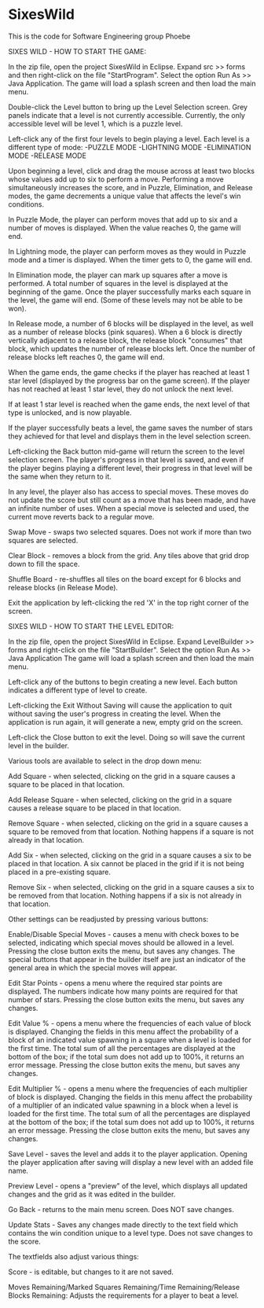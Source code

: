 # SixesWild
This is the code for Software Engineering group Phoebe

SIXES WILD - HOW TO START THE GAME:

In the zip file, open the project SixesWild in Eclipse. Expand src >> forms and then right-click on the file "StartProgram".
Select the option Run As >> Java Application.
The game will load a splash screen and then load the main menu.

Double-click the Level button to bring up the Level Selection screen.
Grey panels indicate that a level is not currently accessible.  Currently, the only accessible level will be level 1, which
is a puzzle level.

Left-click any of the first four levels to begin playing a level. Each level is a different type of mode:
-PUZZLE MODE
-LIGHTNING MODE
-ELIMINATION MODE
-RELEASE MODE

Upon beginning a level, click and drag the mouse across at least two blocks whose values add up to six to perform a move. Performing a move simultaneously increases the score, and in Puzzle, Elimination, and Release modes, the game decrements a unique value that affects the level's win conditions.

In Puzzle Mode, the player can perform moves that add up to six and a number of moves is displayed. When the value reaches 0, the game will end.

In Lightning mode, the player can perform moves as they would in Puzzle mode and a timer is displayed. When the timer gets to 0, the game will end.

In Elimination mode, the player can mark up squares after a move is performed. A total number of squares in the level is displayed at the beginning of the game. Once the player successfully marks each square in the level, the game will end. (Some of these levels may not be able to be won).

In Release mode, a number of 6 blocks will be displayed in the level, as well as a number of release blocks (pink squares). When a 6 block is directly vertically adjacent to a release block, the release block "consumes" that block, which updates the number of release blocks left. Once the number of release blocks left reaches 0, the game will end.

When the game ends, the game checks if the player has reached at least 1 star level (displayed by the progress bar on the game screen). If the player has not reached at least 1 star level, they do not unlock the next level.

If at least 1 star level is reached when the game ends, the next level of that type is unlocked, and is now playable.

If the player successfully beats a level, the game saves the number of stars they achieved for that level and displays them in the level selection screen.

Left-clicking the Back button mid-game will return the screen to the level selection screen. The player's progress in that level is saved, and even if the player begins playing a different level, their progress in that level will be the same when they return to it.

In any level, the player also has access to special moves. These moves do not update the score but still count as a move that has been made, and have an infinite number of uses. When a special move is selected and used, the current move reverts back to a regular move.

Swap Move - swaps two selected squares. Does not work if more than two squares are selected.

Clear Block - removes a block from the grid. Any tiles above that grid drop down to fill the space.

Shuffle Board - re-shuffles all tiles on the board except for 6 blocks and release blocks (in Release Mode).

Exit the application by left-clicking the red 'X' in the top right corner of the screen.




SIXES WILD - HOW TO START THE LEVEL EDITOR:

In the zip file, open the project SixesWild in Eclipse. Expand LevelBuilder >> forms and right-click on the file "StartBuilder".
Select the option Run As >> Java Application
The game will load a splash screen and then load the main menu.

Left-click any of the buttons to begin creating a new level. Each button indicates a different type of level to create.

Left-clicking the Exit Without Saving will cause the application to quit without saving the user's progress in creating the level. When the application is run again, it will generate a new, empty grid on the screen.

Left-click the Close button to exit the level. Doing so will save the current level in the builder.

Various tools are available to select in the drop down menu:

Add Square - when selected, clicking on the grid in a square causes a square to be placed in that location.

Add Release Square - when selected, clicking on the grid in a square causes a release square to be placed in that location.

Remove Square - when selected, clicking on the grid in a square causes a square to be removed from that location. Nothing happens if a square is not already in that location.

Add Six - when selected, clicking on the grid in a square causes a six to be placed in that location. A six cannot be placed in the grid if it is not being placed in a pre-existing square.

Remove Six - when selected, clicking on the grid in a square causes a six to be removed from that location. Nothing happens if a six is not already in that location.

Other settings can be readjusted by pressing various buttons:

Enable/Disable Special Moves - causes a menu with check boxes to be selected, indicating which special moves should be allowed in a level. Pressing the close button exits the menu, but saves any changes. The special buttons that appear in the builder itself are just an indicator of the general area in which the special moves will appear.

Edit Star Points - opens a menu where the required star points are displayed. The numbers indicate how many points are required for that number of stars. Pressing the close button exits the menu, but saves any changes.

Edit Value % - opens a menu where the frequencies of each value of block is displayed. Changing the fields in this menu affect the probability of a block of an indicated value spawning in a square when a level is loaded for the first time. The total sum of all the percentages are displayed at the bottom of the box; if the total sum does not add up to 100%, it returns an error message. Pressing the close button exits the menu, but saves any changes.

Edit Multiplier % - opens a menu where the frequencies of each multiplier of block is displayed. Changing the fields in this menu affect the probability of a multiplier of an indicated value spawning in a block when a level is loaded for the first time. The total sum of all the percentages are displayed at the bottom of the box; if the total sum does not add up to 100%, it returns an error message. Pressing the close button exits the menu, but saves any changes.

Save Level - saves the level and adds it to the player application. Opening the player application after saving will display a new level with an added file name.

Preview Level  - opens a "preview" of the level, which displays all updated changes and the grid as it was edited in the builder.

Go Back - returns to the main menu screen. Does NOT save changes.

Update Stats - Saves any changes made directly to the text field which contains the win condition unique to a level type. Does not save changes to the score.

The textfields also adjust various things:

Score - is editable, but changes to it are not saved.

Moves Remaining/Marked Squares Remaining/Time Remaining/Release Blocks Remaining: Adjusts the requirements for a player to beat a level.

